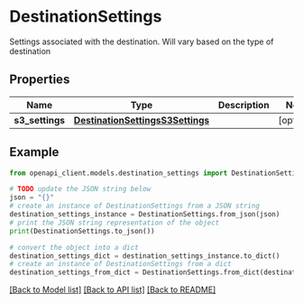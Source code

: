 # DestinationSettings

Settings associated with the destination. Will vary based on the type of destination

## Properties

Name | Type | Description | Notes
------------ | ------------- | ------------- | -------------
**s3_settings** | [**DestinationSettingsS3Settings**](DestinationSettingsS3Settings.md) |  | [optional] 

## Example

```python
from openapi_client.models.destination_settings import DestinationSettings

# TODO update the JSON string below
json = "{}"
# create an instance of DestinationSettings from a JSON string
destination_settings_instance = DestinationSettings.from_json(json)
# print the JSON string representation of the object
print(DestinationSettings.to_json())

# convert the object into a dict
destination_settings_dict = destination_settings_instance.to_dict()
# create an instance of DestinationSettings from a dict
destination_settings_from_dict = DestinationSettings.from_dict(destination_settings_dict)
```
[[Back to Model list]](../README.md#documentation-for-models) [[Back to API list]](../README.md#documentation-for-api-endpoints) [[Back to README]](../README.md)


